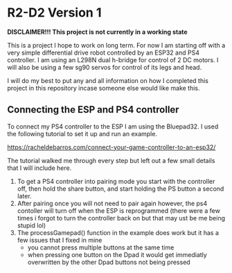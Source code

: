 # R2-D2 Version 1

**DISCLAIMER!!! This project is not currently in a working state**

This is a project I hope to work on long term. For now I am starting off with a very simple differential drive robot controlled by an ESP32 and PS4 controller. I am using an L298N dual h-bridge for control of 2 DC motors. I will also be using a few sg90 servos for control of its legs and head. 

I will do my best to put any and all information on how I completed this project in this repository incase someone else would like make this. 

## Connecting the ESP and PS4 controller

To connect my PS4 controller to the ESP I am using the Bluepad32. I used the following tutorial to set it up and run an example.

https://racheldebarros.com/connect-your-game-controller-to-an-esp32/

The tutorial walked me through every step but left out a few small details that I will include here. 
1. To get a PS4 controller into pairing mode you start with the controller off, then hold the share button, and start holding the PS button a second later.
2. After pairing once you will not need to pair again however, the ps4 contoller will turn off when the ESP is reprogrammed (there were a few times i forgot to turn the controller back on but that may ust be me being stupid lol)
3. The processGamepad() function in the example does work but it has a few issues that I fixed in mine
   - you cannot press multiple buttons at the same time
   - when pressing one button on the Dpad it would get immediatly overwritten by the other Dpad buttons not being pressed

